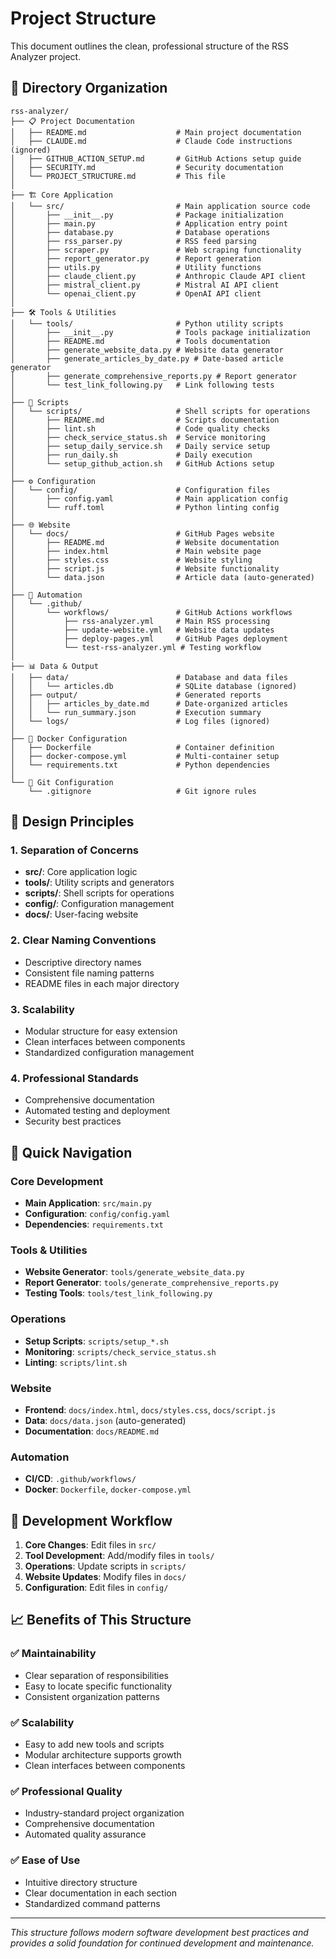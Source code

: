 # Project Structure

This document outlines the clean, professional structure of the RSS Analyzer project.

## 📁 Directory Organization

```
rss-analyzer/
├── 📋 Project Documentation
│   ├── README.md                    # Main project documentation
│   ├── CLAUDE.md                    # Claude Code instructions (ignored)
│   ├── GITHUB_ACTION_SETUP.md       # GitHub Actions setup guide
│   ├── SECURITY.md                  # Security documentation
│   └── PROJECT_STRUCTURE.md         # This file
│
├── 🏗️ Core Application
│   └── src/                         # Main application source code
│       ├── __init__.py              # Package initialization
│       ├── main.py                  # Application entry point
│       ├── database.py              # Database operations
│       ├── rss_parser.py            # RSS feed parsing
│       ├── scraper.py               # Web scraping functionality
│       ├── report_generator.py      # Report generation
│       ├── utils.py                 # Utility functions
│       ├── claude_client.py         # Anthropic Claude API client
│       ├── mistral_client.py        # Mistral AI API client
│       └── openai_client.py         # OpenAI API client
│
├── 🛠️ Tools & Utilities
│   └── tools/                       # Python utility scripts
│       ├── __init__.py              # Tools package initialization
│       ├── README.md                # Tools documentation
│       ├── generate_website_data.py # Website data generator
│       ├── generate_articles_by_date.py # Date-based article generator
│       ├── generate_comprehensive_reports.py # Report generator
│       └── test_link_following.py   # Link following tests
│
├── 📜 Scripts
│   └── scripts/                     # Shell scripts for operations
│       ├── README.md                # Scripts documentation
│       ├── lint.sh                  # Code quality checks
│       ├── check_service_status.sh  # Service monitoring
│       ├── setup_daily_service.sh   # Daily service setup
│       ├── run_daily.sh             # Daily execution
│       └── setup_github_action.sh   # GitHub Actions setup
│
├── ⚙️ Configuration
│   └── config/                      # Configuration files
│       ├── config.yaml              # Main application config
│       └── ruff.toml                # Python linting config
│
├── 🌐 Website
│   └── docs/                        # GitHub Pages website
│       ├── README.md                # Website documentation
│       ├── index.html               # Main website page
│       ├── styles.css               # Website styling
│       ├── script.js                # Website functionality
│       └── data.json                # Article data (auto-generated)
│
├── 🔄 Automation
│   └── .github/
│       └── workflows/               # GitHub Actions workflows
│           ├── rss-analyzer.yml     # Main RSS processing
│           ├── update-website.yml   # Website data updates
│           ├── deploy-pages.yml     # GitHub Pages deployment
│           └── test-rss-analyzer.yml # Testing workflow
│
├── 📊 Data & Output
│   ├── data/                        # Database and data files
│   │   └── articles.db              # SQLite database (ignored)
│   ├── output/                      # Generated reports
│   │   ├── articles_by_date.md      # Date-organized articles
│   │   └── run_summary.json         # Execution summary
│   └── logs/                        # Log files (ignored)
│
├── 🐳 Docker Configuration
│   ├── Dockerfile                   # Container definition
│   ├── docker-compose.yml           # Multi-container setup
│   └── requirements.txt             # Python dependencies
│
└── 📝 Git Configuration
    └── .gitignore                   # Git ignore rules
```

## 🎯 Design Principles

### 1. **Separation of Concerns**
- **src/**: Core application logic
- **tools/**: Utility scripts and generators
- **scripts/**: Shell scripts for operations
- **config/**: Configuration management
- **docs/**: User-facing website

### 2. **Clear Naming Conventions**
- Descriptive directory names
- Consistent file naming patterns
- README files in each major directory

### 3. **Scalability**
- Modular structure for easy extension
- Clean interfaces between components
- Standardized configuration management

### 4. **Professional Standards**
- Comprehensive documentation
- Automated testing and deployment
- Security best practices

## 🚀 Quick Navigation

### Core Development
- **Main Application**: `src/main.py`
- **Configuration**: `config/config.yaml`
- **Dependencies**: `requirements.txt`

### Tools & Utilities
- **Website Generator**: `tools/generate_website_data.py`
- **Report Generator**: `tools/generate_comprehensive_reports.py`
- **Testing Tools**: `tools/test_link_following.py`

### Operations
- **Setup Scripts**: `scripts/setup_*.sh`
- **Monitoring**: `scripts/check_service_status.sh`
- **Linting**: `scripts/lint.sh`

### Website
- **Frontend**: `docs/index.html`, `docs/styles.css`, `docs/script.js`
- **Data**: `docs/data.json` (auto-generated)
- **Documentation**: `docs/README.md`

### Automation
- **CI/CD**: `.github/workflows/`
- **Docker**: `Dockerfile`, `docker-compose.yml`

## 🔧 Development Workflow

1. **Core Changes**: Edit files in `src/`
2. **Tool Development**: Add/modify files in `tools/`
3. **Operations**: Update scripts in `scripts/`
4. **Website Updates**: Modify files in `docs/`
5. **Configuration**: Edit files in `config/`

## 📈 Benefits of This Structure

### ✅ **Maintainability**
- Clear separation of responsibilities
- Easy to locate specific functionality
- Consistent organization patterns

### ✅ **Scalability**
- Easy to add new tools and scripts
- Modular architecture supports growth
- Clean interfaces between components

### ✅ **Professional Quality**
- Industry-standard project organization
- Comprehensive documentation
- Automated quality assurance

### ✅ **Ease of Use**
- Intuitive directory structure
- Clear documentation in each section
- Standardized command patterns

---

*This structure follows modern software development best practices and provides a solid foundation for continued development and maintenance.*
